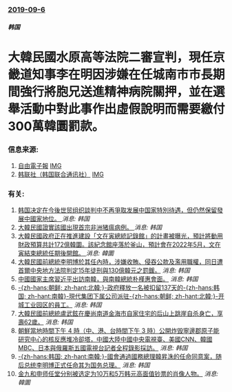 ### [2019-09-6](/news/2019/09/6/index.md)

##### 韩国
# 大韓民國水原高等法院二審宣判，現任京畿道知事李在明因涉嫌在任城南市市長期間強行將胞兄送進精神病院關押，並在選舉活動中對此事作出虛假說明而需要繳付300萬韓圜罰款。 




### 信息来源:

1. [自由電子報](https://news.ltn.com.tw/news/world/breakingnews/2907996) [IMG](https://img.ltn.com.tw/Upload/news/600/2019/09/06/php4Kkkey.jpg)
2. [韩联社（韩国联合通讯社）](https://cn.yna.co.kr/view/ACK20190906004700881) [IMG](https://img.yna.co.kr/photo/yna/YH/2019/09/06/PYH2019090614710006100_P4.jpg)

### 有关:

1. [ 韩国决定在今後世贸组织談判中不再爭取发展中国家特別待遇，但仍然保留發展中國家地位。 ](/zh/news/2019/10/25/韩国决定在今後世贸组织談判中不再爭取发展中国家特別待遇-但仍然保留發展中國家地位.md) _消息: 韩国_
2. [大韓民國證實該國出現首宗非洲猪瘟病例。 ](/zh/news/2019/09/17/大韓民國證實該國出現首宗非洲猪瘟病例.md) _消息: 韩国_
3. [ 大韓民國政府正在推進建設「文在寅總統記錄館」的計畫被曝光，預計將動用財政預算共計172億韓圜。該紀念館座落於釜山，預計會在2022年5月，文在寅結束總統任期後開館。 ](/zh/news/2019/09/10/大韓民國政府正在推進建設-文在寅總統記錄館-的計畫被曝光-預計將動用財政預算共計172億韓圜-該紀念館座落於釜山-預計.md) _消息: 韓圜_
4. [大韓民國前總統李明博於其任內時，涉嫌收賄、侵吞公款及濫用職權，同日遭首爾中央地方法院判定15年徒刑與130億韓元之罰鍰。](/zh/news/2018/10/5/大韓民國前總統李明博於其任內時-涉嫌收賄-侵吞公款及濫用職權-同日遭首爾中央地方法院判定15年徒刑與130億韓元之罰鍰.md) _消息: 韩国_
5. [ 中國國家主席習近平出訪南韓，與南韓總統朴槿惠會面。](/zh/news/2014/07/3/中國國家主席習近平出訪南韓-與南韓總統朴槿惠會面.md) _消息: 韩国_
6. [ -{zh-hans:朝鲜; zh-hant:北韓;}-政府釋放一名被扣留137天的-{zh-hans:韩国; zh-hant:南韓}-現代集团下属公司派驻-{zh-hans:朝鲜; zh-hant:北韓;}-开城工业园区的員工。](/zh/news/2009/08/13/zh-hans-朝鲜-zh-hant-北韓-政府釋放一名被扣留137天的-zh-hans-韩国-zh-h.md) _消息: 韩国_
7. [大韓民國前總統盧武鉉在慶尚南道金海市自家住宅的后山上跳崖自杀身亡，享壽62歲。](/zh/news/2009/05/23/大韓民國前總統盧武鉉在慶尚南道金海市自家住宅的后山上跳崖自杀身亡-享壽62歲.md) _消息: 韩国_
8. [朝鮮當地時間下午 4 時（中、港、台時間下午 3 時）公開炸毁寧邊郡原子能研究中心的核反應堆冷卻塔，中國大陸中國中央電視臺、美國CNN、韓國MBC、日本與俄羅斯五國電視台記者全程錄影採訪。](/zh/news/2008/06/27/朝鮮當地時間下午-4-時-中-港-台時間下午-3-時-公開炸毁寧邊郡原子能研究中心的核反應堆冷卻塔-中國大陸中國中央電視.md) _消息: 韩国_
9. [-{zh-hans:韩国; zh-hant:南韓;}-國會通過國務總理韓昇洙的任命同意案，随后总统李明博正式任命其为国务总理。](/zh/news/2008/02/29/zh-hans-韩国-zh-hant-南韓-國會通過國務總理韓昇洙的任命同意案-随后总统李明博正式任命其为国务.md) _消息: 韩国_
10. [金九和申师任堂分别被选定为10万和5万韩元高面值钞票的肖像人物。](/zh/news/2007/11/5/金九和申师任堂分别被选定为10万和5万韩元高面值钞票的肖像人物.md) _消息: 韓圜_
